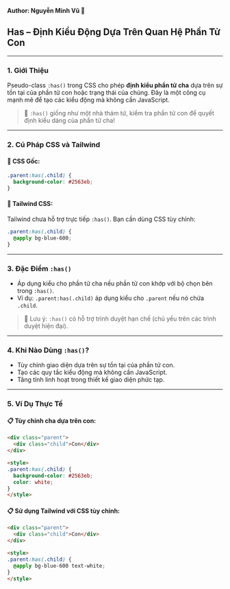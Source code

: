 **Author: Nguyễn Minh Vũ 📘**

## Has – Định Kiểu Động Dựa Trên Quan Hệ Phần Tử Con

---

### 1. **Giới Thiệu**

Pseudo-class `:has()` trong CSS cho phép **định kiểu phần tử cha** dựa trên sự tồn tại của phần tử con hoặc trạng thái của chúng. Đây là một công cụ mạnh mẽ để tạo các kiểu động mà không cần JavaScript.

> 🎨 `:has()` giống như một nhà thám tử, kiểm tra phần tử con để quyết định kiểu dáng của phần tử cha!

---

### 2. **Cú Pháp CSS và Tailwind**

#### 📌 CSS Gốc:

```css
.parent:has(.child) {
  background-color: #2563eb;
}
```

#### 📌 Tailwind CSS:

Tailwind chưa hỗ trợ trực tiếp `:has()`. Bạn cần dùng CSS tùy chỉnh:

```css
.parent:has(.child) {
  @apply bg-blue-600;
}
```

---

### 3. **Đặc Điểm `:has()`**

- Áp dụng kiểu cho phần tử cha nếu phần tử con khớp với bộ chọn bên trong `:has()`.
- Ví dụ: `.parent:has(.child)` áp dụng kiểu cho `.parent` nếu nó chứa `.child`.

> 🧠 Lưu ý: `:has()` có hỗ trợ trình duyệt hạn chế (chủ yếu trên các trình duyệt hiện đại).

---

### 4. **Khi Nào Dùng `:has()`?**

- Tùy chỉnh giao diện dựa trên sự tồn tại của phần tử con.
- Tạo các quy tắc kiểu động mà không cần JavaScript.
- Tăng tính linh hoạt trong thiết kế giao diện phức tạp.

---

### 5. **Ví Dụ Thực Tế**

#### 📋 Tùy chỉnh cha dựa trên con:

```html
<div class="parent">
  <div class="child">Con</div>
</div>

<style>
.parent:has(.child) {
  background-color: #2563eb;
  color: white;
}
</style>
```

#### 📋 Sử dụng Tailwind với CSS tùy chỉnh:

```html
<div class="parent">
  <div class="child">Con</div>
</div>

<style>
.parent:has(.child) {
  @apply bg-blue-600 text-white;
}
</style>
```